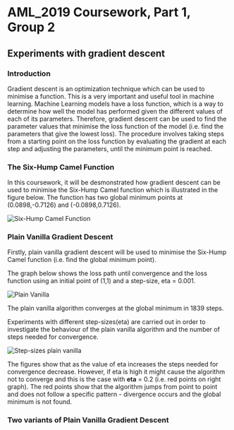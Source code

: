 # AML_2019 Coursework, Part 1, Group 2

## Experiments with gradient descent

### Introduction

Gradient descent is an optimization technique which can be used to minimise a function. This is a very important and useful tool in machine learning. Machine Learning models have a loss function, which is a way to determine how well the model has performed given the different values of each of its parameters. Therefore, gradient descent can be used to find the parameter values that minimise the loss function of the model (i.e. find the parameters that give the lowest loss). The procedure involves taking steps from a starting point on the loss function by evaluating the gradient at each step and adjusting the parameters, until the minimum point is reached.

### The Six-Hump Camel Function

In this coursework, it will be desmonstrated how gradient descent can be used to minimise the Six-Hump Camel function which is illustrated in the figure below. The function has two global minimum points at (0.0898,-0.7126) and (-0.0898,0.7126).

![Six-Hump Camel Function](https://user-images.githubusercontent.com/51288218/61081430-1f71bd80-a41f-11e9-883a-a4b582f3c638.PNG)

### Plain Vanilla Gradient Descent

Firstly, plain vanilla gradient descent will be used to minimise the Six-Hump Camel function (i.e. find the global minimum point).  

The graph below shows the loss path until convergence and the loss function using an initial point of (1,1) and a step-size, eta = 0.001.

![Plain Vanilla](https://user-images.githubusercontent.com/51288218/61085184-8eebab00-a427-11e9-8472-f4d60c61d388.PNG)

The plain vanilla algorithm converges at the global minimum in 1839 steps.

Experiments with different step-sizes(eta) are carried out in order to investigate the behaviour of the plain vanilla algorithm and the number of steps needed for convergence.

![Step-sizes plain vanilla](https://user-images.githubusercontent.com/51288218/61087427-86966e80-a42d-11e9-8c36-337d9737994e.png)

The figures show that as the value of eta increases the steps needed for convergence decrease. However, if eta is high it might cause the algorithm not to converge and this is the case with **eta** = 0.2 (i.e. red points on right graph). The red points show that the algorithm jumps from point to point and does not follow a specific pattern - divergence occurs and the global minimum is not found.

### Two variants of Plain Vanilla Gradient Descent


